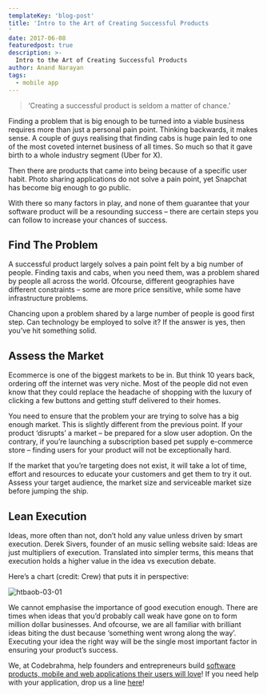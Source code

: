 ```yaml
---
templateKey: 'blog-post'
title: 'Intro to the Art of Creating Successful Products
'
date: 2017-06-08
featuredpost: true
description: >-
  Intro to the Art of Creating Successful Products
author: Anand Narayan
tags:
  - mobile app
---
```


> ‘Creating a successful product is seldom a matter of chance.’

Finding a problem that is big enough to be turned into a viable business requires more than just a personal pain point. Thinking backwards, it makes sense. A couple of guys realising that finding cabs is huge pain led to one of the most coveted internet business of all times. So much so that it gave birth to a whole industry segment (Uber for X).

Then there are products that came into being because of a specific user habit. Photo sharing applications do not solve a pain point, yet Snapchat has become big enough to go public.

With there so many factors in play, and none of them guarantee that your software product will be a resounding success – there are certain steps you can follow to increase your chances of success.

## Find The Problem
A successful product largely solves a pain point felt by a big number of people. Finding taxis and cabs, when you need them, was a problem shared by people all across the world. Ofcourse, different geographies have different constraints – some are more price sensitive, while some have infrastructure problems.

Chancing upon a problem shared by a large number of people is good first step. Can technology be employed to solve it? If the answer is yes, then you’ve hit something solid.

## Assess the Market
Ecommerce is one of the biggest markets to be in. But think 10 years back, ordering off the internet was very niche. Most of the people did not even know that they could replace the headache of shopping with the luxury of clicking a few buttons and getting stuff delivered to their homes.

You need to ensure that the problem your are trying to solve has a big enough market. This is slightly different from the previous point. If your product ‘disrupts’ a market – be prepared for a slow user adoption. On the contrary, if you’re launching a subscription based pet supply e-commerce store – finding users for your product will not be exceptionally hard.

If the market that you’re targeting does not exist, it will take a lot of time, effort and resources to educate your customers and get them to try it out. Assess your target audience, the market size and serviceable market size before jumping the ship.

## Lean Execution
Ideas, more often than not, don’t hold any value unless driven by smart execution. Derek Sivers, founder of an music selling website said: Ideas are just multipliers of execution. Translated into simpler terms, this means that execution holds a higher value in the idea vs execution debate.

Here’s a chart (credit: Crew) that puts it in perspective:

![htbaob-03-01](/img/htbaob-03-01.jpg)

We cannot emphasise the importance of good execution enough. There are times when ideas that you’d probably call weak have gone on to form million dollar businesses. And ofcourse, we are all familiar with brilliant ideas biting the dust because ‘something went wrong along the way’. Executing your idea the right way will be the single most important factor in ensuring your product’s success.

We, at Codebrahma, help founders and entrepreneurs build [software products, mobile and web applications their users will love](https://codebrahma.com/building-products-users-love/)! If you need help with your application, drop us a line [here](https://codebrahma.com/contact/)!
